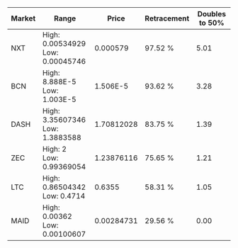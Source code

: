 | Market | Range | Price| Retracement | Doubles to 50% |
| --- | --- | --- | --- | --- |
| NXT | High: 0.00534929<br />Low: 0.00045746 | 0.000579 | 97.52 % | 5.01 |
| BCN | High: 8.888E-5<br />Low: 1.003E-5 | 1.506E-5 | 93.62 % | 3.28 |
| DASH | High: 3.35607346<br />Low: 1.3883588 | 1.70812028 | 83.75 % | 1.39 |
| ZEC | High: 2<br />Low: 0.99369054 | 1.23876116 | 75.65 % | 1.21 |
| LTC | High: 0.86504342<br />Low: 0.4714 | 0.6355 | 58.31 % | 1.05 |
| MAID | High: 0.00362<br />Low: 0.00100607 | 0.00284731 | 29.56 % | 0.00 |
